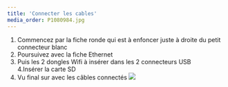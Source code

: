 ```yaml
---
title: 'Connecter les cables'
media_order: P1080984.jpg
---
```


1. Commencez par la fiche ronde qui est à enfoncer juste à droite du petit connecteur blanc  
2. Poursuivez avec la fiche Ethernet   
3. Puis les 2 dongles Wifi à insérer dans les 2 connecteurs USB  
4.Insérer la carte SD 
4. Vu final sur avec les câbles connectés 
![](_MG_5325.jpg)  
